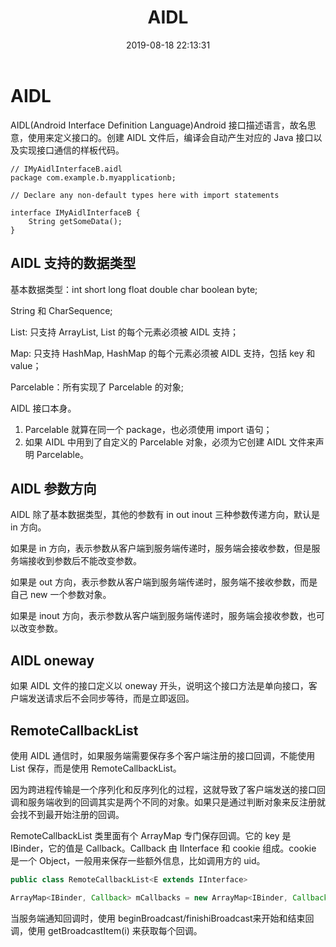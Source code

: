 ﻿---
title: AIDL
date: 2019-08-18 22:13:31
tags: IPC
categories: Android
---

# AIDL

AIDL(Android Interface Definition Language)Android 接口描述语言，故名思意，使用来定义接口的。创建 AIDL 文件后，编译会自动产生对应的 Java 接口以及实现接口通信的样板代码。

```
// IMyAidlInterfaceB.aidl
package com.example.b.myapplicationb;

// Declare any non-default types here with import statements

interface IMyAidlInterfaceB {
    String getSomeData();
}
```

## AIDL 支持的数据类型

基本数据类型：int short long float double char boolean byte;

String 和 CharSequence;

List: 只支持 ArrayList, List 的每个元素必须被 AIDL 支持；

Map: 只支持 HashMap, HashMap 的每个元素必须被 AIDL 支持，包括 key 和 value；

Parcelable：所有实现了 Parcelable 的对象;

AIDL 接口本身。

1. Parcelable 就算在同一个 package，也必须使用 import 语句；
2. 如果 AIDL 中用到了自定义的 Parcelable 对象，必须为它创建 AIDL 文件来声明 Parcelable。


## AIDL 参数方向

AIDL 除了基本数据类型，其他的参数有 in out inout 三种参数传递方向，默认是 in 方向。

如果是 in 方向，表示参数从客户端到服务端传递时，服务端会接收参数，但是服务端接收到参数后不能改变参数。

如果是 out 方向，表示参数从客户端到服务端传递时，服务端不接收参数，而是自己 new 一个参数对象。

如果是 inout 方向，表示参数从客户端到服务端传递时，服务端会接收参数，也可以改变参数。

## AIDL oneway

如果 AIDL 文件的接口定义以 oneway 开头，说明这个接口方法是单向接口，客户端发送请求后不会同步等待，而是立即返回。

## RemoteCallbackList

使用 AIDL 通信时，如果服务端需要保存多个客户端注册的接口回调，不能使用 List 保存，而是使用 RemoteCallbackList。

因为跨进程传输是一个序列化和反序列化的过程，这就导致了客户端发送的接口回调和服务端收到的回调其实是两个不同的对象。如果只是通过判断对象来反注册就会找不到最开始注册的回调。

RemoteCallbackList 类里面有个 ArrayMap 专门保存回调。它的 key 是 IBinder，它的值是 Callback。Callback 由 IInterface 和 cookie 组成。cookie 是一个 Object，一般用来保存一些额外信息，比如调用方的 uid。

```java
public class RemoteCallbackList<E extends IInterface>
```

```java
ArrayMap<IBinder, Callback> mCallbacks = new ArrayMap<IBinder, Callback>();
```

当服务端通知回调时，使用 beginBroadcast/finishiBroadcast来开始和结束回调，使用 getBroadcastItem(i) 来获取每个回调。
